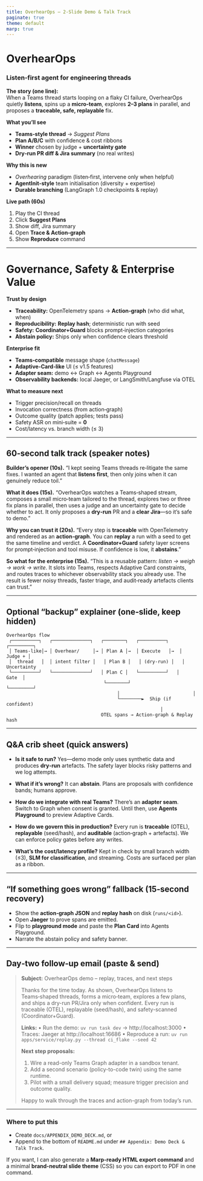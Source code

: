 ```yaml
---
title: OverhearOps – 2‑Slide Demo & Talk Track
paginate: true
theme: default
marp: true
---
```


<!-- _class: lead -->
# OverhearOps  
### Listen‑first agent for engineering threads

**The story (one line):**  
When a Teams thread starts looping on a flaky CI failure, OverhearOps quietly **listens**, spins up a **micro‑team**, explores **2–3 plans** in parallel, and proposes a **traceable, safe, replayable** fix.

**What you’ll see**
- **Teams‑style thread** → *Suggest Plans*  
- **Plan A/B/C** with confidence & cost ribbons  
- **Winner** chosen by judge + **uncertainty gate**  
- **Dry‑run PR diff & Jira summary** (no real writes)

**Why this is new**
- *Overhearing* paradigm (listen‑first, intervene only when helpful)  
- **AgentInit‑style** team initialisation (diversity + expertise)  
- **Durable branching** (LangGraph 1.0 checkpoints & replay)

**Live path (60s)**
1. Play the CI thread  
2. Click **Suggest Plans**  
3. Show diff, Jira summary  
4. Open **Trace & Action‑graph**  
5. Show **Reproduce** command

---

# Governance, Safety & Enterprise Value

**Trust by design**
- **Traceability:** OpenTelemetry spans → **Action‑graph** (who did what, when)  
- **Reproducibility:** **Replay hash**; deterministic run with seed  
- **Safety:** **Coordinator+Guard** blocks prompt‑injection categories  
- **Abstain policy:** Ships only when confidence clears threshold

**Enterprise fit**
- **Teams‑compatible** message shape (`chatMessage`)  
- **Adaptive‑Card‑like** UI (≤ v1.5 features)  
- **Adapter seam:** demo ↔︎ Graph ↔︎ Agents Playground  
- **Observability backends:** local Jaeger, or LangSmith/Langfuse via OTEL

**What to measure next**
- Trigger precision/recall on threads  
- Invocation correctness (from action‑graph)  
- Outcome quality (patch applies; tests pass)  
- Safety ASR on mini‑suite = **0**  
- Cost/latency vs. branch width (≤ 3)

---

## 60‑second talk track (speaker notes)

**Builder’s opener (10s).**
“I kept seeing Teams threads re‑litigate the same fixes. I wanted an agent that **listens first**, then only joins when it can genuinely reduce toil.”

**What it does (15s).**
“OverhearOps watches a Teams‑shaped stream, composes a small micro‑team tailored to the thread, explores two or three fix plans in parallel, then uses a judge and an uncertainty gate to decide whether to act. It only proposes a **dry‑run** PR and a **clear Jira**—so it’s safe to demo.”

**Why you can trust it (20s).**
“Every step is **traceable** with OpenTelemetry and rendered as an **action‑graph**. You can **replay** a run with a seed to get the same timeline and verdict. A **Coordinator+Guard** safety layer screens for prompt‑injection and tool misuse. If confidence is low, it **abstains**.”

**So what for the enterprise (15s).**
“This is a reusable pattern: *listen → weigh → work → write*. It slots into Teams, respects Adaptive Card constraints, and routes traces to whichever observability stack you already use. The result is fewer noisy threads, faster triage, and audit‑ready artefacts clients can trust.”

---

## Optional “backup” explainer (one‑slide, keep hidden)

```
OverhearOps flow
 ┌──────────┐   ┌──────────────┐   ┌────────┐   ┌──────────┐   ┌─────────┐
 │ Teams‑like│→ │ Overhear/     │→ │ Plan A │→  │ Execute   │→  │ Judge + │
 │  thread   │  │ intent filter │   │ Plan B │   │ (dry‑run) │   │ Uncertainty
 └──────────┘   └──────────────┘   │ Plan C │   └──────────┘   │   Gate  │
                                    └────────┘                  └─────────┘
                                         │                           │
                                         └────────►  Ship (if confident)
                                                         │
                                   OTEL spans → Action‑graph & Replay hash
```

---

## Q&A crib sheet (quick answers)

* **Is it safe to run?**
  Yes—demo mode only uses synthetic data and produces **dry‑run** artefacts. The safety layer blocks risky patterns and we log attempts.

* **What if it’s wrong?**
  It can **abstain**. Plans are proposals with confidence bands; humans approve.

* **How do we integrate with real Teams?**
  There’s an **adapter seam**. Switch to Graph when consent is granted. Until then, use **Agents Playground** to preview Adaptive Cards.

* **How do we govern this in production?**
  Every run is **traceable** (OTEL), **replayable** (seed/hash), and **auditable** (action‑graph + artefacts). We can enforce policy gates before any writes.

* **What’s the cost/latency profile?**
  Kept in check by small branch width (≤3), **SLM for classification**, and streaming. Costs are surfaced per plan as a ribbon.

---

## “If something goes wrong” fallback (15‑second recovery)

* Show the **action‑graph JSON** and **replay hash** on disk (`runs/<id>`).
* Open **Jaeger** to prove spans are emitted.
* Flip to **playground mode** and paste the **Plan Card** into Agents Playground.
* Narrate the abstain policy and safety banner.

---

## Day‑two follow‑up email (paste & send)

> **Subject:** OverhearOps demo – replay, traces, and next steps
>
> Thanks for the time today. As shown, OverhearOps listens to Teams‑shaped threads, forms a micro‑team, explores a few plans, and ships a dry-run PR/Jira only when confident. Every run is traceable (OTEL), replayable (seed/hash), and safety-scanned (Coordinator+Guard).
>
> **Links:**
> • Run the demo: `uv run task dev` → http://localhost:3000
> • Traces: Jaeger at http://localhost:16686
> • Reproduce a run: `uv run apps/service/replay.py --thread ci_flake --seed 42`
>
> **Next step proposals:**
>
> 1. Wire a read-only Teams Graph adapter in a sandbox tenant.
> 2. Add a second scenario (policy-to-code twin) using the same runtime.
> 3. Pilot with a small delivery squad; measure trigger precision and outcome quality.
>
> Happy to walk through the traces and action-graph from today’s run.

---

### Where to put this

* Create `docs/APPENDIX_DEMO_DECK.md`, or
* Append to the bottom of `README.md` under `## Appendix: Demo Deck & Talk Track`.

If you want, I can also generate a **Marp-ready HTML export command** and a minimal **brand-neutral slide theme** (CSS) so you can export to PDF in one command.
